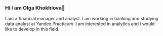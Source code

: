 ### Hi I am Olga Khokhlova👋
I am a financial manager and analyst. I am working in banking and studying data analyst at Yandex.Practicum. I am interested in analytics and i would like to develop in this field.
<!--
**KhokhlovaOS/KhokhlovaOS** is a ✨ _special_ ✨ repository because its `README.md` (this file) appears on your GitHub profile.

Here are some ideas to get you started:

- 🔭 I’m currently working on ...
- 🌱 I’m currently learning ...
- 👯 I’m looking to collaborate on ...
- 🤔 I’m looking for help with ...
- 💬 Ask me about ...
- 📫 How to reach me: ...
- 😄 Pronouns: ...
- ⚡ Fun fact: ...
-->
